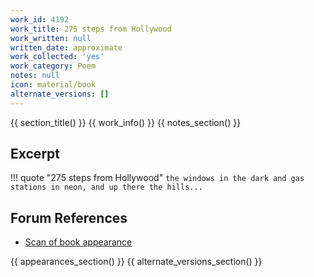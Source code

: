 ```yaml
---
work_id: 4192
work_title: 275 steps from Hollywood
work_written: null
written_date: approximate
work_collected: 'yes'
work_category: Poem
notes: null
icon: material/book
alternate_versions: []
---
```


{{ section_title() }}
{{ work_info() }}
{{ notes_section() }}
## Excerpt
!!! quote "275 steps from Hollywood"
    ```
    the windows in the dark
    and gas stations in neon,
    and up there
    the hills...
    ```

## Forum References
- [Scan of book appearance](https://bukowskiforum.com/showthread.php?t=194)

{{ appearances_section() }}
{{ alternate_versions_section() }}